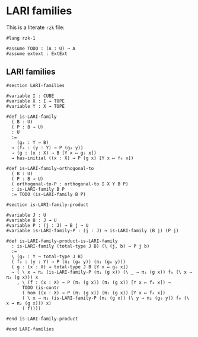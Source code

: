 # LARI families

This is a literate `rzk` file:

```rzk
#lang rzk-1
```

```rzk
#assume TODO : (A : U) → A
#assume extext : ExtExt
```


## LARI families

```rzk
#section LARI-families

#variable I : CUBE
#variable X : I → TOPE
#variable Y : X → TOPE
```

```rzk title="BW23, Definition 3.2.2"
#def is-LARI-family
  ( B : U)
  ( P : B → U)
  : U
  :=
    (g₀ : Y → B)
  → (f₀ : (y : Y) → P (g₀ y))
  → (g : (x : X) → B [Y x ↦ g₀ x])
  → has-initial ((x : X) → P (g x) [Y x ↦ f₀ x])
```

```rzk title="BW23, Corollary 3.2.4"
#def is-LARI-family-orthogonal-to
  ( B : U)
  ( P : B → U)
  ( orthogonal-to-P : orthogonal-to I X Y B P)
  : is-LARI-family B P
  := TODO (is-LARI-family B P)
```

```rzk
#section is-LARI-family-product

#variable J : U
#variable B : J → U
#variable P : (j : J) → B j → U
#variable is-LARI-family-P : (j : J) → is-LARI-family (B j) (P j)

```

```rzk title="BW23, Proposition 3.2.5"
#def is-LARI-family-product-is-LARI-family
  : is-LARI-family (total-type J B) (\ (j, b) → P j b)
  :=
  \ (g₀ : Y → total-type J B)
  ( f₀ : (y : Y) → P (π₁ (g₀ y)) (π₂ (g₀ y)))
  ( g : (x : X) → total-type J B [Y x ↦ g₀ x])
  → ( \ x → π₁ (is-LARI-family-P (π₁ (g x)) (\ _ → π₂ (g x)) f₀ (\ x → π₂ (g x))) x
    , \ (f : (x : X) → P (π₁ (g x)) (π₂ (g x)) [Y x ↦ f₀ x]) →
      TODO (is-contr
      ( hom ((x : X) → P (π₁ (g x)) (π₂ (g x)) [Y x ↦ f₀ x])
      ( \ x → π₂ (is-LARI-family-P (π₁ (g x)) (\ y → π₂ (g₀ y)) f₀ (\ x → π₂ (g x))) x)
      ( f))))
```

```rzk
#end is-LARI-family-product
```

```rzk
#end LARI-families
```
